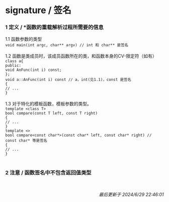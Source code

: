 # signature / 签名<br>
### 1 定义 / \*函数的重载解析过程所需要的信息<br>
1.1 函数参数的类型<br>
```void main(int argc, char** argv) // int 和 char** 是签名```<br>
<br>
1.2 函数是类成员时，该成员函数所在的类，和函数本身的CV-限定符（如有）<br>
```class a{```<br>
```public:```<br>
```void AnFunc(int i) const;```<br>
```};```<br>
```void a::AnFunc(int i) const // a，int(见1.1)，const 是签名```<br>
```{```<br>
```// ...```<br>
```}```<br>
<br>
1.3 对于特化的模板函数，模板参数的类型。<br>
```template <class T>```<br>
```bool compare(const T left, const T right)```<br>
```{```<br>
```// ...```<br>
```}```<br>
```template <>```<br>
```bool compare<const char*>(const char* left, const char* right) // const char* 等是签名```<br>
```{```<br>
```// ...```<br>
```}```<br>
<br>
### 2 注意 / 函数签名中不包含返回值类型<br>
<br><p align="right">*最后更新于 2024/6/29 22:46:01*